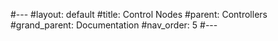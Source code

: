 #---
#layout: default
#title: Control Nodes
#parent: Controllers
#grand_parent: Documentation
#nav_order: 5
#---